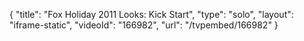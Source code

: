 {
    "title": "Fox Holiday 2011 Looks: Kick Start",
    "type": "solo",
    "layout": "iframe-static",
    "videoId": "166982",
    "url": "\/tvpembed\/166982"
}